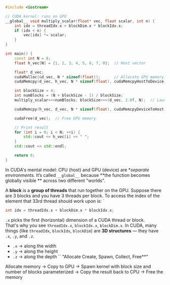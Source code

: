 ```cpp
#include <iostream>

// CUDA kernel: runs on GPU
__global__ void multiply_scalar(float* vec, float scalar, int n) {
	int idx = threadIdx.x + blockDim.x * blockIdx.x;
    if (idx < n) {
        vec[idx] *= scalar;
    }
}

int main() {
    const int N = 8;
    float h_vec[N] = {1, 2, 3, 4, 5, 6, 7, 8};  // Host vector

    float* d_vec;
    cudaMalloc(&d_vec, N * sizeof(float));      // Allocate GPU memory
    cudaMemcpy(d_vec, h_vec, N * sizeof(float), cudaMemcpyHostToDevice);  // Copy to GPU

    int blockSize = 4;
    int numBlocks = (N + blockSize - 1) / blockSize;
    multiply_scalar<<<numBlocks, blockSize>>>(d_vec, 2.0f, N);  // Launch kernel

    cudaMemcpy(h_vec, d_vec, N * sizeof(float), cudaMemcpyDeviceToHost);  // Copy back to CPU

    cudaFree(d_vec);  // Free GPU memory

    // Print result
    for (int i = 0; i < N; ++i) {
        std::cout << h_vec[i] << " ";
    }
    std::cout << std::endl;

    return 0;
}

```

In CUDA's mental model: CPU (host) and GPU (device) are **separate environments*. It’s called `__global__` because **the function becomes globally visible ** across two different "worlds". 

A **block** is a **group of threads** that run together on the GPU. Suppose there are 3 blocks and you have 3 threads per block. To access the index of the element that 33rd thread should work upon is:
`
```cpp
int idx = threadIdx.x + blockDim.x * blockIdx.x;
```
`.x` picks the first (horizontal) dimension of a CUDA thread or block.  
That's why you see `threadIdx.x`, `blockIdx.x`, `blockDim.x`. In CUDA, many things (like `threadIdx`, `blockIdx`, `blockDim`) are **3D structures** — they have `.x`, `.y`, and `.z`.
- `.x` → along the width    
- `.y` → along the height    
- `.z` → along the depth
``
"Allocate Create, Spawn, Collect, Free**"

Allocate memory -> Copy to GPU -> Spawn kernel with block size and number of blocks parameterized -> Copy the result back to CPU -> Free the memory
